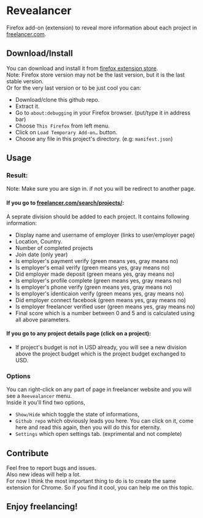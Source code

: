 # Revealancer
Firefox add-on (extension) to reveal more information about each project in <a href="https://www.freelancer.com">freelancer.com</a>.

## Download/Install
You can download and install it from <a href="https://addons.mozilla.org/en-US/firefox/addon/revealancer/?utm_source=addons.mozilla.org&utm_medium=referral&utm_content=search">firefox extension store</a>. <br>
Note: Firefox store version may not be the last version, but it is the last stable version.<br>
Or for the very last version or to be just cool you can:
- Download/clone this github repo.
- Extract it.
- Go to `about:debugging` in your Firefox browser. (put/type it in address bar)
- Choose `This Firefox` from left menu.
- Click on `Load Temporary Add-on…` button.
- Choose any file in this project's directory. (e.g: `manifest.json`)

## Usage
### Result:
Note: Make sure you are sign in. if not you will be redirect to another page.

#### If you go to <a href="https://www.freelancer.com/search/projects/">freelancer.com/search/projects/</a>:
A seprate division should be added to each project. It contains following information:
 - Display name and username of employer (links to user/employer page)
 - Location, Country.
 - Number of completed projects
 - Join date (only year)
 - Is employer's payment verify (green means yes, gray means no)
 - Is employer's email verify (green means yes, gray means no)
 - Did employer made deposit (green means yes, gray means no)
 - Is employer's profile complete (green means yes, gray means no)
 - Is employer's phone verify (green means yes, gray means no)
 - Is employer's identicaion verify (green means yes, gray means no)
 - Did employer connect facebook (green means yes, gray means no)
 - Is employer freelancer verified user (green means yes, gray means no)
 - Final score which is a number between 0 and 5 and is calculated using all above parameters.
  
#### If you go to any project details page (click on a project):
 - If project's budget is not in USD already, you will see a new division above the project budget which is the project budget exchanged to USD.

### Options
You can right-click on any part of page in freelancer website and you will see a `Reevealancer` menu. <br>
Inside it you'll find two options, 
- `Show/Hide` which toggle the state of informations, 
- `Github repo` which obviously leads you here. You can click on it, come here and read this again, then you will do this for eternity.
- `Settings` which open settings tab. (exprimental and not complete)

## Contribute 
Feel free to report bugs and issues. <br>
Also new ideas will help a lot.<br>
For now I think the most important thing to do is to create the same extension for Chrome. So if you find it cool, you can help me on this topic.

## Enjoy freelancing!
